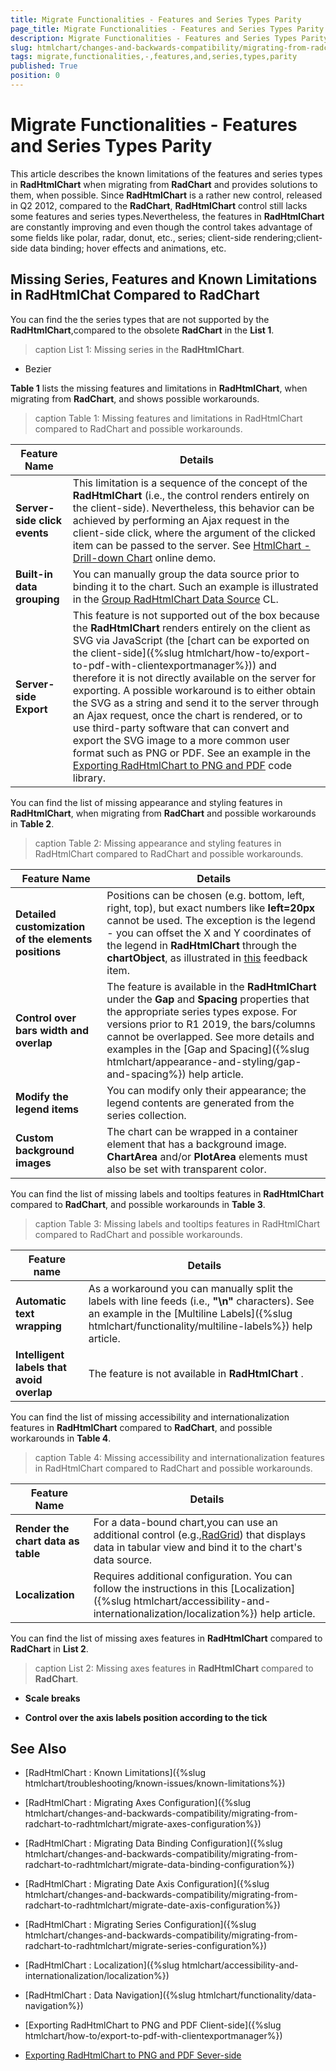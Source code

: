 ```yaml
---
title: Migrate Functionalities - Features and Series Types Parity
page_title: Migrate Functionalities - Features and Series Types Parity | RadHtmlChart for ASP.NET AJAX Documentation
description: Migrate Functionalities - Features and Series Types Parity
slug: htmlchart/changes-and-backwards-compatibility/migrating-from-radchart-to-radhtmlchart/migrate-functionalities---features-and-series-types-parity
tags: migrate,functionalities,-,features,and,series,types,parity
published: True
position: 0
---
```


# Migrate Functionalities - Features and Series Types Parity

This article describes the known limitations of the features and series types in **RadHtmlChart** when migrating from **RadChart** and provides solutions to them, when possible. Since **RadHtmlChart** is a rather new control, released in Q2 2012, compared to the **RadChart**, **RadHtmlChart** control still lacks some features and series types.Nevertheless, the features in **RadHtmlChart** are constantly improving and even though the control takes advantage of some fields like polar, radar, donut, etc., series; client-side rendering;client-side data binding; hover effects and animations, etc.

## Missing Series, Features and Known Limitations in RadHtmlChat Compared to RadChart

You can find the the series types that are not supported by the **RadHtmlChart**,compared to the obsolete **RadChart** in the **List 1**.

>caption List 1: Missing series in the **RadHtmlChart**.

* Bezier

**Table 1** lists the missing features and limitations in **RadHtmlChart**, when migrating from **RadChart**, and shows possible workarounds.

>caption Table 1: Missing features and limitations in RadHtmlChart compared to RadChart and possible workarounds.

| Feature Name | Details |
| ------ | ------ |
| **Server-side click events** |This limitation is a sequence of the	concept of the **RadHtmlChart** (i.e., the control renders	entirely on the client-side). Nevertheless, this behavior can be achieved by performing an	Ajax request in the client-side click, where the argument of the clicked item can be passed	to the server. See [HtmlChart - Drill-down Chart](http://demos.telerik.com/aspnet-ajax/htmlchart/examples/drilldownchart/defaultcs.aspx) online demo.|
| **Built-in data grouping** |You can manually group the data source prior to binding it to the chart. Such an example is illustrated in the [Group RadHtmlChart Data Source](http://www.telerik.com/support/code-library/group-radhtmlchart-data-source) CL.|
| **Server-side Export** |This feature is not supported out of the box because the **RadHtmlChart** renders entirely on the client as SVG via JavaScript (the [chart can be exported on the client-side]({%slug htmlchart/how-to/export-to-pdf-with-clientexportmanager%})) and therefore it is not directly available on the server for exporting. A possible workaround is to either obtain the SVG as a string and send it to the server through an Ajax request, once the chart is rendered, or to use third-party software that can convert and export the SVG image to a more common user format such as PNG or PDF. See an example in the [Exporting RadHtmlChart to PNG and PDF](http://www.telerik.com/community/code-library/aspnet-ajax/html-chart/exporting-radhtmlchart-to-png-and-pdf.aspx) code library.|

You can find the list of missing appearance and styling features in **RadHtmlChart**, when migrating from **RadChart** and possible workarounds in **Table 2**.

>caption Table 2: Missing appearance and styling features in RadHtmlChart compared to RadChart and possible workarounds.

| Feature Name | Details |
| ------ | ------ |
| **Detailed customization of the elements positions** |Positions can be chosen (e.g. bottom, left, right, top), but exact numbers like **left=20px** cannot be used. The exception is the legend - you can offset the X and Y coordinates of the legend in **RadHtmlChart** through the **chartObject**, as illustrated in [this](http://feedback.telerik.com/Project/108/Feedback/Details/67001) feedback item.|
| **Control over bars width and overlap** |The feature is available in the **RadHtmlChart** under the **Gap** and **Spacing** properties that the appropriate series types expose. For versions prior to R1 2019, the bars/columns cannot be overlapped. See more details and examples in the [Gap and Spacing]({%slug htmlchart/appearance-and-styling/gap-and-spacing%}) help article.|
| **Modify the legend items** |You can modify only their appearance; the legend contents are generated	from the series collection.|
| **Custom background images** |The chart can be wrapped in a container element that has a background image. **ChartArea** and/or **PlotArea** elements must also be set with transparent color.|

You can find the list of missing labels and tooltips features in **RadHtmlChart** compared to **RadChart**, and possible workarounds in **Table 3**.

>caption Table 3: Missing labels and tooltips features in RadHtmlChart compared to RadChart and possible workarounds.

| Feature name | Details |
| ------ | ------ |
| **Automatic text wrapping** |As a workaround you can manually split the labels with line feeds (i.e., **"\n"** characters). See an example in the [Multiline Labels]({%slug htmlchart/functionality/multiline-labels%}) help article.|
| **Intelligent labels that avoid overlap** |The feature is not available in **RadHtmlChart** .|

You can find the list of missing accessibility and internationalization features in **RadHtmlChart** compared to **RadChart**, and possible workarounds in **Table 4**.

>caption Table 4: Missing accessibility and internationalization features in RadHtmlChart compared to RadChart and possible workarounds.

| Feature Name | Details |
| ------ | ------ |
| **Render the chart data as table** |For a data-bound chart,you can use an additional control (e.g.,[RadGrid](http://demos.telerik.com/aspnet-ajax/grid/examples/overview/defaultcs.aspx)) that displays data in tabular view	and bind it to the chart's data source.|
| **Localization** |Requires additional configuration.	You can follow the instructions in this [Localization]({%slug htmlchart/accessibility-and-internationalization/localization%}) help article.|

You can find the list of missing axes features in **RadHtmlChart** compared to **RadChart** in **List 2**.

>caption List 2: Missing axes features in **RadHtmlChart** compared to **RadChart**.

* **Scale breaks**

* **Control over the axis labels position according to the tick**

## See Also

 * [RadHtmlChart : Known Limitations]({%slug htmlchart/troubleshooting/known-issues/known-limitations%})

 * [RadHtmlChart : Migrating Axes Configuration]({%slug htmlchart/changes-and-backwards-compatibility/migrating-from-radchart-to-radhtmlchart/migrate-axes-configuration%})

 * [RadHtmlChart : Migrating Data Binding Configuration]({%slug htmlchart/changes-and-backwards-compatibility/migrating-from-radchart-to-radhtmlchart/migrate-data-binding-configuration%})

 * [RadHtmlChart : Migrating Date Axis Configuration]({%slug htmlchart/changes-and-backwards-compatibility/migrating-from-radchart-to-radhtmlchart/migrate-date-axis-configuration%})

 * [RadHtmlChart : Migrating Series Configuration]({%slug htmlchart/changes-and-backwards-compatibility/migrating-from-radchart-to-radhtmlchart/migrate-series-configuration%})

 * [RadHtmlChart : Localization]({%slug htmlchart/accessibility-and-internationalization/localization%})

 * [RadHtmlChart : Data Navigation]({%slug htmlchart/functionality/data-navigation%})

 * [Exporting RadHtmlChart to PNG and PDF Client-side]({%slug htmlchart/how-to/export-to-pdf-with-clientexportmanager%})
 
 * [Exporting RadHtmlChart to PNG and PDF Sever-side](http://www.telerik.com/community/code-library/aspnet-ajax/html-chart/exporting-radhtmlchart-to-png-and-pdf.aspx)

